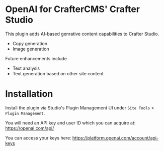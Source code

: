 # OpenAI for CrafterCMS' Crafter Studio
This plugin adds AI-based genrative content capabilities to Crafter Studio.
- Copy generation
- Image generation

Future enhancements include
- Text analysis
- Text generation based on other site content

# Installation
Install the plugin via Studio's Plugin Management UI under `Site Tools` > `Plugin Management`.

You will need an API key and user ID which you can acquire at: https://openai.com/api/

You can access your keys here:
https://platform.openai.com/account/api-keys